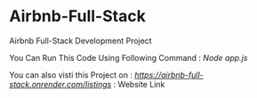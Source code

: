 # Airbnb-Full-Stack
Airbnb Full-Stack Development Project 

You Can Run This Code Using Following Command : 
*Node app.js*

You can also visti this Project on : 
*https://airbnb-full-stack.onrender.com/listings* : Website Link
